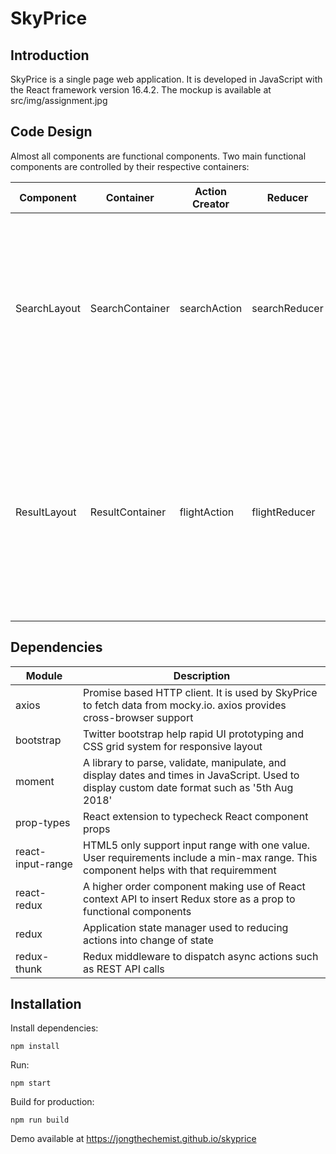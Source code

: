 # SkyPrice

## Introduction
SkyPrice is a single page web application.
It is developed in JavaScript with the React framework version 16.4.2. 
The mockup is available at src/img/assignment.jpg

## Code Design
Almost all components are functional components. 
Two main functional components are controlled by their respective containers:

Component | Container | Action Creator | Reducer | Description
--- | --- | --- | --- | ---
SearchLayout | SearchContainer | searchAction | searchReducer | Handle value change events to controlled inputs in the search form. A flight action is dispatched when submit button is clicked 
ResultLayout | ResultContainer | flightAction | flightReducer | Handle async fetch status change events when fetching data from API server. When sending a fetch request, search state is sent as URL parameters.

## Dependencies

Module | Description 
--- | ---
axios | Promise based HTTP client. It is used by SkyPrice to fetch data from mocky.io. axios provides cross-browser support
bootstrap | Twitter bootstrap help rapid UI prototyping and CSS grid system for responsive layout
moment | A library to parse, validate, manipulate, and display dates and times in JavaScript. Used to display custom date format such as '5th Aug 2018'
prop-types | React extension to typecheck React component props
react-input-range | HTML5 only support input range with one value. User requirements include a min-max range. This component helps with that requiremment
react-redux | A higher order component making use of React context API to insert Redux store as a prop to functional components
redux | Application state manager used to reducing actions into change of state
redux-thunk | Redux middleware to dispatch async actions such as REST API calls

## Installation

Install dependencies:

```npm install```

Run:

```npm start```


Build for production:

```npm run build```

Demo available at
https://jongthechemist.github.io/skyprice